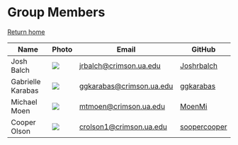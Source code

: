 # Group Members

[Return home](https://cs495-bowfin.github.io/marketing/)

| Name | Photo | Email | GitHub |
| - | - | - | - |
| Josh Balch | ![](photos/josh.png) | jrbalch@crimson.ua.edu | [Joshrbalch](https://github.com/Joshrbalch) |
| Gabrielle Karabas | ![](photos/gigi.png) | ggkarabas@crimson.ua.edu | [ggkarabas](https://github.com/ggkarabas) |
| Michael Moen | ![](photos/michael.png) | mtmoen@crimson.ua.edu | [MoenMi](https://github.com/MoenMi) |
| Cooper Olson | ![](photos/cooper.png) | crolson1@crimson.ua.edu | [soopercooper](https://github.com/soopercooper) |
